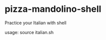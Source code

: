 pizza-mandolino-shell
=====================

Practice your Italian with shell

usage: source italian.sh

